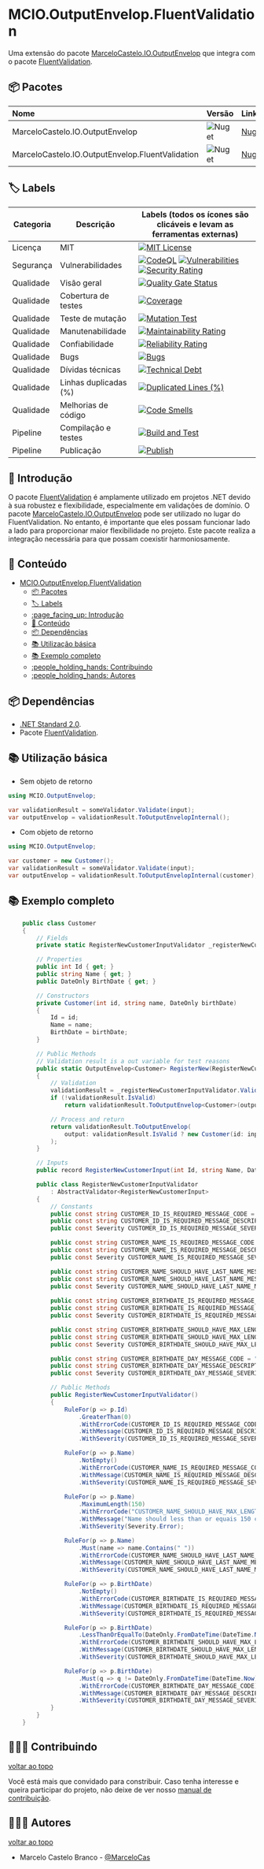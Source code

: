 # MCIO.OutputEnvelop.FluentValidation

Uma extensão do pacote [MarceloCastelo.IO.OutputEnvelop](https://www.nuget.org/packages/MarceloCastelo.IO.OutputEnvelop/) que integra com o pacote [FluentValidation](https://www.nuget.org/packages/FluentValidation).

## :package: Pacotes

| Nome | Versão | Link | Repository |
| :- | :- | :- | :- |
| MarceloCastelo.IO.OutputEnvelop |  ![Nuget](https://img.shields.io/nuget/v/MarceloCastelo.IO.OutputEnvelop) | [Nuget.org](https://www.nuget.org/packages/MarceloCastelo.IO.OutputEnvelop/) | [Link](https://www.nuget.org/packages/MarceloCastelo.IO.OutputEnvelop/) |
| MarceloCastelo.IO.OutputEnvelop.FluentValidation |  ![Nuget](https://img.shields.io/nuget/v/MarceloCastelo.IO.OutputEnvelop.FluentValidation) | [Nuget.org](https://www.nuget.org/packages/MarceloCastelo.IO.OutputEnvelop.FluentValidation/) | Esse aqui :) |


## :label: Labels

| Categoria | Descrição | Labels (todos os ícones são clicáveis e levam as ferramentas externas) |
|-|-|-|
| Licença | MIT | [![MIT License](https://img.shields.io/badge/License-MIT-green.svg)](https://choosealicense.com/licenses/mit/) |
| Segurança | Vulnerabilidades | [![CodeQL](https://github.com/marcelocasteloio/MCIO.OutputEnvelop.FluentValidation/actions/workflows/github-code-scanning/codeql/badge.svg)](https://github.com/marcelocasteloio/MCIO.OutputEnvelop.FluentValidation/actions/workflows/github-code-scanning/codeql) [![Vulnerabilities](https://sonarcloud.io/api/project_badges/measure?project=marcelocasteloio_MCIO.OutputEnvelop.FluentValidation&metric=vulnerabilities)](https://sonarcloud.io/summary/new_code?id=marcelocasteloio_MCIO.OutputEnvelop.FluentValidation) [![Security Rating](https://sonarcloud.io/api/project_badges/measure?project=marcelocasteloio_MCIO.OutputEnvelop.FluentValidation&metric=security_rating)](https://sonarcloud.io/summary/new_code?id=marcelocasteloio_MCIO.OutputEnvelop.FluentValidation) |
| Qualidade | Visão geral | [![Quality Gate Status](https://sonarcloud.io/api/project_badges/measure?project=marcelocasteloio_MCIO.OutputEnvelop.FluentValidation&metric=alert_status)](https://sonarcloud.io/summary/new_code?id=marcelocasteloio_MCIO.OutputEnvelop.FluentValidation) |
| Qualidade | Cobertura de testes | [![Coverage](https://sonarcloud.io/api/project_badges/measure?project=marcelocasteloio_MCIO.OutputEnvelop.FluentValidation&metric=coverage)](https://sonarcloud.io/summary/new_code?id=marcelocasteloio_MCIO.OutputEnvelop.FluentValidation) |
| Qualidade | Teste de mutação | [![Mutation Test](https://github.com/marcelocasteloio/MCIO.OutputEnvelop.FluentValidation/actions/workflows/mutation-test.yml/badge.svg)](https://github.com/marcelocasteloio/MCIO.OutputEnvelop.FluentValidation/actions/workflows/mutation-test.yml) |
| Qualidade | Manutenabilidade | [![Maintainability Rating](https://sonarcloud.io/api/project_badges/measure?project=marcelocasteloio_MCIO.OutputEnvelop.FluentValidation&metric=sqale_rating)](https://sonarcloud.io/summary/new_code?id=marcelocasteloio_MCIO.OutputEnvelop.FluentValidation) |
| Qualidade | Confiabilidade | [![Reliability Rating](https://sonarcloud.io/api/project_badges/measure?project=marcelocasteloio_MCIO.OutputEnvelop.FluentValidation&metric=reliability_rating)](https://sonarcloud.io/summary/new_code?id=marcelocasteloio_MCIO.OutputEnvelop.FluentValidation) |
| Qualidade | Bugs | [![Bugs](https://sonarcloud.io/api/project_badges/measure?project=marcelocasteloio_MCIO.OutputEnvelop.FluentValidation&metric=bugs)](https://sonarcloud.io/summary/new_code?id=marcelocasteloio_MCIO.OutputEnvelop.FluentValidation) |
| Qualidade | Dívidas técnicas | [![Technical Debt](https://sonarcloud.io/api/project_badges/measure?project=marcelocasteloio_MCIO.OutputEnvelop.FluentValidation&metric=sqale_index)](https://sonarcloud.io/summary/new_code?id=marcelocasteloio_MCIO.OutputEnvelop.FluentValidation) |
| Qualidade | Linhas duplicadas (%) | [![Duplicated Lines (%)](https://sonarcloud.io/api/project_badges/measure?project=marcelocasteloio_MCIO.OutputEnvelop.FluentValidation&metric=duplicated_lines_density)](https://sonarcloud.io/summary/new_code?id=marcelocasteloio_MCIO.OutputEnvelop.FluentValidation) |
| Qualidade | Melhorias de código | [![Code Smells](https://sonarcloud.io/api/project_badges/measure?project=marcelocasteloio_MCIO.OutputEnvelop.FluentValidation&metric=code_smells)](https://sonarcloud.io/summary/new_code?id=marcelocasteloio_MCIO.OutputEnvelop.FluentValidation) |
| Pipeline | Compilação e testes | [![Build and Test](https://github.com/marcelocasteloio/MCIO.OutputEnvelop.FluentValidation/actions/workflows/build-and-test.yml/badge.svg)](https://github.com/marcelocasteloio/MCIO.OutputEnvelop.FluentValidation/actions/workflows/build-and-test.yml) |
| Pipeline | Publicação | [![Publish](https://github.com/marcelocasteloio/MCIO.OutputEnvelop.FluentValidation/actions/workflows/publish.yml/badge.svg)](https://github.com/marcelocasteloio/MCIO.OutputEnvelop.FluentValidation/actions/workflows/publish.yml) |

## :page_facing_up: Introdução

O pacote [FluentValidation](https://www.nuget.org/packages/FluentValidation) é amplamente utilizado em projetos .NET devido à sua robustez e flexibilidade, especialmente em validações de domínio. O pacote [MarceloCastelo.IO.OutputEnvelop](https://www.nuget.org/packages/MarceloCastelo.IO.OutputEnvelop/) pode ser utilizado no lugar do FluentValidation. No entanto, é importante que eles possam funcionar lado a lado para proporcionar maior flexibilidade no projeto. Este pacote realiza a integração necessária para que possam coexistir harmoniosamente.

## :book: Conteúdo
- [MCIO.OutputEnvelop.FluentValidation](#mciooutputenvelopfluentvalidation)
  - [:package: Pacotes](#package-pacotes)
  - [:label: Labels](#label-labels)
  - [:page\_facing\_up: Introdução](#page_facing_up-introdução)
  - [:book: Conteúdo](#book-conteúdo)
  - [:package: Dependências](#package-dependências)
  - [:books: Utilização básica](#books-utilização-básica)
  - [:books: Exemplo completo](#books-exemplo-completo)
  - [:people\_holding\_hands: Contribuindo](#people_holding_hands-contribuindo)
  - [:people\_holding\_hands: Autores](#people_holding_hands-autores)

## :package: Dependências

- [.NET Standard 2.0](https://learn.microsoft.com/pt-br/dotnet/standard/net-standard?tabs=net-standard-2-0).
- Pacote [FluentValidation](https://www.nuget.org/packages/FluentValidation).

## :books: Utilização básica

- Sem objeto de retorno
```csharp
using MCIO.OutputEnvelop;

var validationResult = someValidator.Validate(input);
var outputEnvelop = validationResult.ToOutputEnvelopInternal();
```

- Com objeto de retorno
```csharp
using MCIO.OutputEnvelop;

var customer = new Customer();
var validationResult = someValidator.Validate(input);
var outputEnvelop = validationResult.ToOutputEnvelopInternal(customer);
```

## :books: Exemplo completo

```csharp
    public class Customer
    {
        // Fields
        private static RegisterNewCustomerInputValidator _registerNewCustomerInputValidator = new();

        // Properties
        public int Id { get; }
        public string Name { get; }
        public DateOnly BirthDate { get; }

        // Constructors
        private Customer(int id, string name, DateOnly birthDate)
        {
            Id = id;
            Name = name;
            BirthDate = birthDate;
        }

        // Public Methods
        // Validation result is a out variable for test reasons
        public static OutputEnvelop<Customer> RegisterNew(RegisterNewCustomerInput input, out ValidationResult validationResult)
        {
            // Validation
            validationResult = _registerNewCustomerInputValidator.Validate(input);
            if (!validationResult.IsValid)
                return validationResult.ToOutputEnvelop<Customer>(output: null!);

            // Process and return
            return validationResult.ToOutputEnvelop(
                output: validationResult.IsValid ? new Customer(id: input.Id, name: input.Name, birthDate: input.BirthDate) : null!
            );
        }

        // Inputs
        public record RegisterNewCustomerInput(int Id, string Name, DateOnly BirthDate);

        public class RegisterNewCustomerInputValidator
            : AbstractValidator<RegisterNewCustomerInput>
        {
            // Constants
            public const string CUSTOMER_ID_IS_REQUIRED_MESSAGE_CODE = "CUSTOMER_ID_IS_REQUIRED";
            public const string CUSTOMER_ID_IS_REQUIRED_MESSAGE_DESCRIPTION = "Id is required";
            public const Severity CUSTOMER_ID_IS_REQUIRED_MESSAGE_SEVERITY = Severity.Error;

            public const string CUSTOMER_NAME_IS_REQUIRED_MESSAGE_CODE = "CUSTOMER_NAME_IS_REQUIRED";
            public const string CUSTOMER_NAME_IS_REQUIRED_MESSAGE_DESCRIPTION = "Name is required";
            public const Severity CUSTOMER_NAME_IS_REQUIRED_MESSAGE_SEVERITY = Severity.Error;

            public const string CUSTOMER_NAME_SHOULD_HAVE_LAST_NAME_MESSAGE_CODE = "CUSTOMER_NAME_SHOULD_HAVE_LAST_NAME";
            public const string CUSTOMER_NAME_SHOULD_HAVE_LAST_NAME_MESSAGE_DESCRIPTION = "Name should have last name";
            public const Severity CUSTOMER_NAME_SHOULD_HAVE_LAST_NAME_MESSAGE_SEVERITY = Severity.Warning;
            
            public const string CUSTOMER_BIRTHDATE_IS_REQUIRED_MESSAGE_CODE = "CUSTOMER_BIRTHDATE_IS_REQUIRED";
            public const string CUSTOMER_BIRTHDATE_IS_REQUIRED_MESSAGE_DESCRIPTION = "BirthDate is required";
            public const Severity CUSTOMER_BIRTHDATE_IS_REQUIRED_MESSAGE_SEVERITY = Severity.Error;

            public const string CUSTOMER_BIRTHDATE_SHOULD_HAVE_MAX_LENGTH_MESSAGE_CODE = "CUSTOMER_BIRTHDATE_SHOULD_HAVE_MAX_LENGTH";
            public const string CUSTOMER_BIRTHDATE_SHOULD_HAVE_MAX_LENGTH_MESSAGE_DESCRIPTION = "BirthDate is required";
            public const Severity CUSTOMER_BIRTHDATE_SHOULD_HAVE_MAX_LENGTH_MESSAGE_SEVERITY = Severity.Error;

            public const string CUSTOMER_BIRTHDATE_DAY_MESSAGE_CODE = "CUSTOMER_BIRTHDATE_DAY";
            public const string CUSTOMER_BIRTHDATE_DAY_MESSAGE_DESCRIPTION = "Today is the customer birthday";
            public const Severity CUSTOMER_BIRTHDATE_DAY_MESSAGE_SEVERITY = Severity.Info;

            // Public Methods
            public RegisterNewCustomerInputValidator()
            {
                RuleFor(p => p.Id)
                    .GreaterThan(0)
                    .WithErrorCode(CUSTOMER_ID_IS_REQUIRED_MESSAGE_CODE)
                    .WithMessage(CUSTOMER_ID_IS_REQUIRED_MESSAGE_DESCRIPTION)
                    .WithSeverity(CUSTOMER_ID_IS_REQUIRED_MESSAGE_SEVERITY);

                RuleFor(p => p.Name)
                    .NotEmpty()
                    .WithErrorCode(CUSTOMER_NAME_IS_REQUIRED_MESSAGE_CODE)
                    .WithMessage(CUSTOMER_NAME_IS_REQUIRED_MESSAGE_DESCRIPTION)
                    .WithSeverity(CUSTOMER_NAME_IS_REQUIRED_MESSAGE_SEVERITY);
                
                RuleFor(p => p.Name)
                    .MaximumLength(150)
                    .WithErrorCode("CUSTOMER_NAME_SHOULD_HAVE_MAX_LENGTH")
                    .WithMessage("Name should less than or equais 150 characters")
                    .WithSeverity(Severity.Error);

                RuleFor(p => p.Name)
                    .Must(name => name.Contains(" "))
                    .WithErrorCode(CUSTOMER_NAME_SHOULD_HAVE_LAST_NAME_MESSAGE_CODE)
                    .WithMessage(CUSTOMER_NAME_SHOULD_HAVE_LAST_NAME_MESSAGE_DESCRIPTION)
                    .WithSeverity(CUSTOMER_NAME_SHOULD_HAVE_LAST_NAME_MESSAGE_SEVERITY);

                RuleFor(p => p.BirthDate)
                    .NotEmpty()
                    .WithErrorCode(CUSTOMER_BIRTHDATE_IS_REQUIRED_MESSAGE_CODE)
                    .WithMessage(CUSTOMER_BIRTHDATE_IS_REQUIRED_MESSAGE_DESCRIPTION)
                    .WithSeverity(CUSTOMER_BIRTHDATE_IS_REQUIRED_MESSAGE_SEVERITY);

                RuleFor(p => p.BirthDate)
                    .LessThanOrEqualTo(DateOnly.FromDateTime(DateTime.Now))
                    .WithErrorCode(CUSTOMER_BIRTHDATE_SHOULD_HAVE_MAX_LENGTH_MESSAGE_CODE)
                    .WithMessage(CUSTOMER_BIRTHDATE_SHOULD_HAVE_MAX_LENGTH_MESSAGE_DESCRIPTION)
                    .WithSeverity(CUSTOMER_BIRTHDATE_SHOULD_HAVE_MAX_LENGTH_MESSAGE_SEVERITY);

                RuleFor(p => p.BirthDate)
                    .Must(q => q != DateOnly.FromDateTime(DateTime.Now))
                    .WithErrorCode(CUSTOMER_BIRTHDATE_DAY_MESSAGE_CODE)
                    .WithMessage(CUSTOMER_BIRTHDATE_DAY_MESSAGE_DESCRIPTION)
                    .WithSeverity(CUSTOMER_BIRTHDATE_DAY_MESSAGE_SEVERITY);
            }
        }
    }
```

## :people_holding_hands: Contribuindo

[voltar ao topo](#book-conteúdo)

Você está mais que convidado para constribuir. Caso tenha interesse e queira participar do projeto, não deixe de ver nosso [manual de contribuição](docs/CONTRIBUTING-PT.md). 

## :people_holding_hands: Autores

[voltar ao topo](#book-conteúdo)

- Marcelo Castelo Branco - [@MarceloCas](https://www.linkedin.com/in/marcelocastelobranco/)